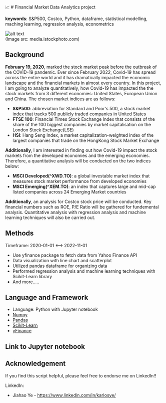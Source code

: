 
:chart_with_upwards_trend: # Financial Market Data Analytics project

**keywords**: S&P500, Costco, Python, dataframe, statistical modelling, maching learning, 
regression analysis, econometrics

![alt text](https://media.istockphoto.com/id/1369040410/photo/financial-static-analysis-online-trading-and-investment-growth-chart.jpg?b=1&s=170667a&w=0&k=20&c=xVhdeF0v7SqpCJ2tBLxQLs3Pc2xLoxfSEEje8bHMwIY=)
<br>
(Image src: media.istockphoto.com)

## Background

**February 19, 2020**, 
marked the stock market peak before the outbreak of the COVID-19 pandemic.
Ever since February 2022, Covid-19 has spread across the entire world and
it has dramatically impacted the economic landscape and the financial markets in almost
every country. In this project, I am going to analyze quantitatively, how Covid-19 has impacted
the the stock markets from 3 different economies: United States, European Union and China. The chosen
market indices are as follows: 

- **S&P500**: abbreviation for Standard and Poor's 500, a stock market index that tracks 500 publicly traded companies in United States
- **FTSE 100**: Financial Times Stock Exchange Index that consists of the share of the 100 biggest companies by market capitalisation on the London Stock Exchange(LSE)
- **HSI**: Hang Seng Index, a market capitalization-weighted index of the largest companies that trade on the HongKong Stock Market Exchange

**Additionally**, I am interested in finding out how Covid-19 impact the stock markets from the developed economies and the emerging economies. Therefore, a quantitative analysis
will be conducted on the two indices below:

- **MSCI Developed(^XWD.TO)**: a global investable market index that measures stock market performance from developed economies
- **MSCI Emerging(^XEM.TO)**: an index that captures large and mid-cap listed companies across 24 Emerging Market countries

**Additionally**, an analysis for Costco stock price will be conducted. Key financial numbers such as ROE, P/E Ratio will be gathered for fundemental analysis. 
Quantitative analysis with regression analysis and machine learning techniques will also be carried out.

## Methods

Timeframe: 2020-01-01 <--> 2022-11-01

- Use yfinance package to fetch data from Yahoo Finance API
- Data visualization with line chart and scatterplot
- Utilized pandas dataframe for organizing data
- Performed regression analysis and machine learning techniques with Scikit-Learn library
- And more.....

## Language and Framework


- Language: Python with Jupyter notebook
- [Numpy](https://numpy.org/)
- [Pandas](https://pandas.pydata.org/)
- [Scikit-Learn](https://scikit-learn.org/stable/)
- [yFinance](https://pypi.org/project/yfinance/)

## Link to Jupyter notebook



## Acknowledgement
If you find this script helpful, please feel free to endorse me on LinkedIn!!

LinkedIn:
- Jiahao Ye - https://www.linkedin.com/in/karlosye/
